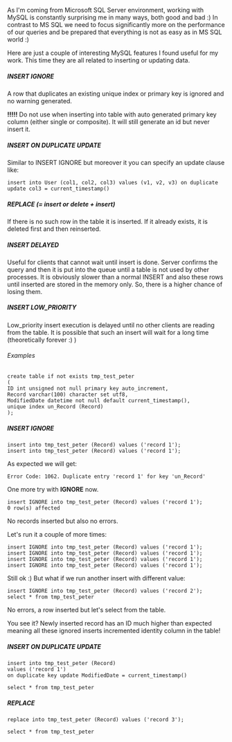 As I'm coming from Microsoft SQL Server environment, working with MySQL is constantly surprising me in many ways, both good and bad :) In contrast to MS SQL we need to focus significantly more on the performance of our queries and be prepared that everything is not as easy as in MS SQL world :)

Here are just a couple of interesting MySQL features I found useful for my work. This time they are all related to inserting or updating data.

##### INSERT IGNORE
A row that duplicates an existing unique index or primary key is ignored and no warning generated.

**!!!!!** Do not use when inserting into table with auto generated primary key column (either single or composite). It will still generate an id but never insert it.

##### INSERT ON DUPLICATE UPDATE
Similar to INSERT IGNORE but moreover it you can specify an update clause like:

`insert into User (col1, col2, col3) values (v1, v2, v3) on duplicate update col3 = current_timestamp()`

##### REPLACE (= insert or delete + insert)
If there is no such row in the table it is inserted. If it already exists, it is deleted first and then reinserted.

##### INSERT DELAYED
Useful for clients that cannot wait until insert is done. Server confirms the query and then it is put into the queue until a table is not used by other processes. It is obviously slower than a normal INSERT and also these rows until inserted are stored in the memory only. So, there is a higher chance of losing them.

##### INSERT LOW_PRIORITY
Low_priority insert execution is delayed until no other clients are reading from the table. It is possible that such an insert will wait for a long time (theoretically forever :) )

###### Examples
```
create table if not exists tmp_test_peter 
(
ID int unsigned not null primary key auto_increment,
Record varchar(100) character set utf8,
ModifiedDate datetime not null default current_timestamp(),
unique index un_Record (Record)
);
```


##### INSERT IGNORE
```
insert into tmp_test_peter (Record) values ('record 1');
insert into tmp_test_peter (Record) values ('record 1');
```

As expected we will get:

`Error Code: 1062. Duplicate entry 'record 1' for key 'un_Record'`

One more try with **IGNORE** now. 
```
insert IGNORE into tmp_test_peter (Record) values ('record 1');
0 row(s) affected
```

No records inserted but also no errors.

Let's run it a couple of more times:
```
insert IGNORE into tmp_test_peter (Record) values ('record 1');
insert IGNORE into tmp_test_peter (Record) values ('record 1');
insert IGNORE into tmp_test_peter (Record) values ('record 1');
insert IGNORE into tmp_test_peter (Record) values ('record 1');
```

Still ok :) But what if we run another insert with different value:

```
insert IGNORE into tmp_test_peter (Record) values ('record 2');
select * from tmp_test_peter
```

No errors, a row inserted but let's select from the table. 

You see it? Newly inserted record has an ID much higher than expected meaning all these ignored inserts incremented identity column in the table!

##### INSERT ON DUPLICATE UPDATE
```
insert into tmp_test_peter (Record)
values ('record 1')
on duplicate key update ModifiedDate = current_timestamp()

select * from tmp_test_peter
```
##### REPLACE

```
replace into tmp_test_peter (Record) values ('record 3');

select * from tmp_test_peter
```
